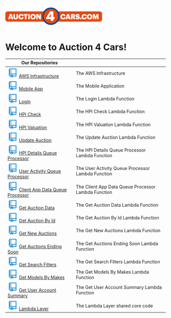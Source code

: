 ![a4c logo](/assets/img/a4clogo.png)

# Welcome to Auction 4 Cars!

| Our Repositories                                                                                                                                       |                                                     |
| ------------------------------------------------------------------------------------------------------------------------------------------------------ | --------------------------------------------------- |
| ![](/assets/img/git-repository-line.svg) [AWS Infrastructure](https://github.com/auction4cars/a4c-aws-infrastructure)                                  | The AWS Infrastructure                              |
| ![](/assets/img/git-repository-line.svg) [Mobile App](https://github.com/auction4cars/a4c-mobile)                                                      | The Mobile Application                              |
| ![](/assets/img/git-repository-line.svg) [Login](https://github.com/auction4cars/a4c-lambda-login)                                                     | The Login Lambda Function                           |
| ![](/assets/img/git-repository-line.svg) [HPI Check](https://github.com/auction4cars/a4c-lambda-hpi-check)                                             | The HPI Check Lambda Function                       |
| ![](/assets/img/git-repository-line.svg) [HPI Valuation](https://github.com/auction4cars/a4c-lambda-hpi-valuation)                                     | The HPI Valuation Lambda Function                   |
| ![](/assets/img/git-repository-line.svg) [Update Auction](https://github.com/auction4cars/a4c-lambda-update-auction)                                   | The Update Auction Lambda Function                  |
| ![](/assets/img/git-repository-line.svg) [HPI Details Queue Processor](https://github.com/auction4cars/a4c-lambda-hpi-details-queue-processor)         | The HPI Details Queue Processor Lambda Function     |
| ![](/assets/img/git-repository-line.svg) [User Activity Queue Processor](https://github.com/auction4cars/a4c-lambda-user-activity-queue-processor)     | The User Activity Queue Processor Lambda Function   |
| ![](/assets/img/git-repository-line.svg) [Client App Data Queue Processor](https://github.com/auction4cars/a4c-lambda-client-app-data-queue-processor) | The Client App Data Queue Processor Lambda Function |
| ![](/assets/img/git-repository-line.svg) [Get Auction Data](https://github.com/auction4cars/a4c-lambda-get-auction-data)                               | The Get Auction Data Lambda Function                |
| ![](/assets/img/git-repository-line.svg) [Get Auction By Id](https://github.com/auction4cars/a4c-lambda-get-auction-by-id)                             | The Get Auction By Id Lambda Function               |
| ![](/assets/img/git-repository-line.svg) [Get New Auctions](https://github.com/auction4cars/a4c-lambda-get-new-auctions)                               | The Get New Auctions Lambda Function                |
| ![](/assets/img/git-repository-line.svg) [Get Auctions Ending Soon](https://github.com/auction4cars/a4c-lambda-get-auctions-ending-soon)               | The Get Auctions Ending Soon Lambda Function        |
| ![](/assets/img/git-repository-line.svg) [Get Search Filters](https://github.com/auction4cars/a4c-lambda-get-search-filters)                           | The Get Search Filters Lambda Function              |
| ![](/assets/img/git-repository-line.svg) [Get Models By Makes](https://github.com/auction4cars/a4c-lambda-get-models-by-makes)                         | The Get Models By Makes Lambda Function             |
| ![](/assets/img/git-repository-line.svg) [Get User Account Summary](https://github.com/auction4cars/a4c-lambda-get-user-account-summary)               | The Get User Account Summary Lambda Function        |
| ![](/assets/img/git-repository-line.svg) [Lambda Layer](https://github.com/auction4cars/a4c-lambda-layer)                                              | The Lambda Layer shared core code                   |
